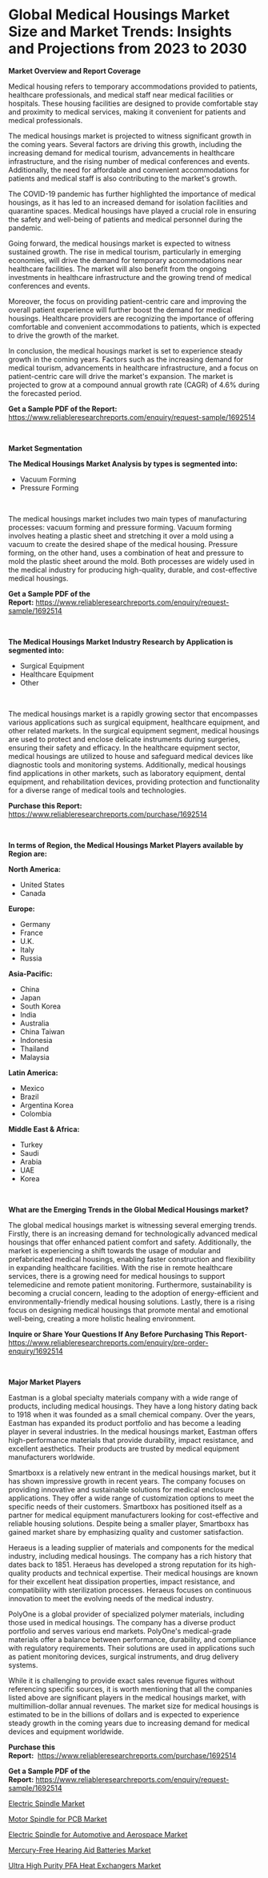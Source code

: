 <p><h1>Global Medical Housings Market Size and Market Trends: Insights and Projections from 2023 to 2030</h1></p><p><strong>Market Overview and Report Coverage</strong></p>
<p><p>Medical housing refers to temporary accommodations provided to patients, healthcare professionals, and medical staff near medical facilities or hospitals. These housing facilities are designed to provide comfortable stay and proximity to medical services, making it convenient for patients and medical professionals.</p><p>The medical housings market is projected to witness significant growth in the coming years. Several factors are driving this growth, including the increasing demand for medical tourism, advancements in healthcare infrastructure, and the rising number of medical conferences and events. Additionally, the need for affordable and convenient accommodations for patients and medical staff is also contributing to the market's growth.</p><p>The COVID-19 pandemic has further highlighted the importance of medical housings, as it has led to an increased demand for isolation facilities and quarantine spaces. Medical housings have played a crucial role in ensuring the safety and well-being of patients and medical personnel during the pandemic.</p><p>Going forward, the medical housings market is expected to witness sustained growth. The rise in medical tourism, particularly in emerging economies, will drive the demand for temporary accommodations near healthcare facilities. The market will also benefit from the ongoing investments in healthcare infrastructure and the growing trend of medical conferences and events.</p><p>Moreover, the focus on providing patient-centric care and improving the overall patient experience will further boost the demand for medical housings. Healthcare providers are recognizing the importance of offering comfortable and convenient accommodations to patients, which is expected to drive the growth of the market.</p><p>In conclusion, the medical housings market is set to experience steady growth in the coming years. Factors such as the increasing demand for medical tourism, advancements in healthcare infrastructure, and a focus on patient-centric care will drive the market's expansion. The market is projected to grow at a compound annual growth rate (CAGR) of 4.6% during the forecasted period.</p></p>
<p><strong>Get a Sample PDF of the Report:</strong> <a href="https://www.reliableresearchreports.com/enquiry/request-sample/1692514">https://www.reliableresearchreports.com/enquiry/request-sample/1692514</a></p>
<p>&nbsp;</p>
<p><strong>Market Segmentation</strong></p>
<p><strong>The Medical Housings Market Analysis by types is segmented into:</strong></p>
<p><ul><li>Vacuum Forming</li><li>Pressure Forming</li></ul></p>
<p>&nbsp;</p>
<p><p>The medical housings market includes two main types of manufacturing processes: vacuum forming and pressure forming. Vacuum forming involves heating a plastic sheet and stretching it over a mold using a vacuum to create the desired shape of the medical housing. Pressure forming, on the other hand, uses a combination of heat and pressure to mold the plastic sheet around the mold. Both processes are widely used in the medical industry for producing high-quality, durable, and cost-effective medical housings.</p></p>
<p><strong>Get a Sample PDF of the Report:</strong>&nbsp;<a href="https://www.reliableresearchreports.com/enquiry/request-sample/1692514">https://www.reliableresearchreports.com/enquiry/request-sample/1692514</a></p>
<p>&nbsp;</p>
<p><strong>The Medical Housings Market Industry Research by Application is segmented into:</strong></p>
<p><ul><li>Surgical Equipment</li><li>Healthcare Equipment</li><li>Other</li></ul></p>
<p>&nbsp;</p>
<p><p>The medical housings market is a rapidly growing sector that encompasses various applications such as surgical equipment, healthcare equipment, and other related markets. In the surgical equipment segment, medical housings are used to protect and enclose delicate instruments during surgeries, ensuring their safety and efficacy. In the healthcare equipment sector, medical housings are utilized to house and safeguard medical devices like diagnostic tools and monitoring systems. Additionally, medical housings find applications in other markets, such as laboratory equipment, dental equipment, and rehabilitation devices, providing protection and functionality for a diverse range of medical tools and technologies.</p></p>
<p><strong>Purchase this Report:</strong>&nbsp; <a href="https://www.reliableresearchreports.com/purchase/1692514">https://www.reliableresearchreports.com/purchase/1692514</a></p>
<p>&nbsp;</p>
<p><strong>In terms of Region, the Medical Housings Market Players available by Region are:</strong></p>
<p>
    <p> <strong> North America: </strong>
        <ul>
            <li>United States</li>
            <li>Canada</li>
        </ul>
        </p> 
    <p> <strong> Europe: </strong>
        <ul>
            <li>Germany</li>
            <li>France</li>
            <li>U.K.</li>
            <li>Italy</li>
            <li>Russia</li>
        </ul>
        </p> 
    <p> <strong> Asia-Pacific: </strong>
        <ul>
            <li>China</li>
            <li>Japan</li>
            <li>South Korea</li>
            <li>India</li>
            <li>Australia</li>
            <li>China Taiwan</li>
            <li>Indonesia</li>
            <li>Thailand</li>
            <li>Malaysia</li>
        </ul>
        </p> 
    <p> <strong> Latin America: </strong>
        <ul>
            <li>Mexico</li>
            <li>Brazil</li>
            <li>Argentina Korea</li>
            <li>Colombia</li>
        </ul>
        </p> 
    <p> <strong> Middle East & Africa: </strong>
        <ul>
            <li>Turkey</li>
            <li>Saudi</li>
            <li>Arabia</li>
            <li>UAE</li>
            <li>Korea</li>
        </ul>
    </p>
    </p>
<p>&nbsp;</p>
<p><strong>What are the Emerging Trends in the Global Medical Housings market?</strong></p>
<p><p>The global medical housings market is witnessing several emerging trends. Firstly, there is an increasing demand for technologically advanced medical housings that offer enhanced patient comfort and safety. Additionally, the market is experiencing a shift towards the usage of modular and prefabricated medical housings, enabling faster construction and flexibility in expanding healthcare facilities. With the rise in remote healthcare services, there is a growing need for medical housings to support telemedicine and remote patient monitoring. Furthermore, sustainability is becoming a crucial concern, leading to the adoption of energy-efficient and environmentally-friendly medical housing solutions. Lastly, there is a rising focus on designing medical housings that promote mental and emotional well-being, creating a more holistic healing environment.</p></p>
<p><strong>Inquire or Share Your Questions If Any Before Purchasing This Report</strong>- <a href="https://www.reliableresearchreports.com/enquiry/pre-order-enquiry/1692514">https://www.reliableresearchreports.com/enquiry/pre-order-enquiry/1692514</a></p>
<p>&nbsp;</p>
<p><strong>Major Market Players</strong></p>
<p><p>Eastman is a global specialty materials company with a wide range of products, including medical housings. They have a long history dating back to 1918 when it was founded as a small chemical company. Over the years, Eastman has expanded its product portfolio and has become a leading player in several industries. In the medical housings market, Eastman offers high-performance materials that provide durability, impact resistance, and excellent aesthetics. Their products are trusted by medical equipment manufacturers worldwide.</p><p>Smartboxx is a relatively new entrant in the medical housings market, but it has shown impressive growth in recent years. The company focuses on providing innovative and sustainable solutions for medical enclosure applications. They offer a wide range of customization options to meet the specific needs of their customers. Smartboxx has positioned itself as a partner for medical equipment manufacturers looking for cost-effective and reliable housing solutions. Despite being a smaller player, Smartboxx has gained market share by emphasizing quality and customer satisfaction.</p><p>Heraeus is a leading supplier of materials and components for the medical industry, including medical housings. The company has a rich history that dates back to 1851. Heraeus has developed a strong reputation for its high-quality products and technical expertise. Their medical housings are known for their excellent heat dissipation properties, impact resistance, and compatibility with sterilization processes. Heraeus focuses on continuous innovation to meet the evolving needs of the medical industry.</p><p>PolyOne is a global provider of specialized polymer materials, including those used in medical housings. The company has a diverse product portfolio and serves various end markets. PolyOne's medical-grade materials offer a balance between performance, durability, and compliance with regulatory requirements. Their solutions are used in applications such as patient monitoring devices, surgical instruments, and drug delivery systems.</p><p>While it is challenging to provide exact sales revenue figures without referencing specific sources, it is worth mentioning that all the companies listed above are significant players in the medical housings market, with multimillion-dollar annual revenues. The market size for medical housings is estimated to be in the billions of dollars and is expected to experience steady growth in the coming years due to increasing demand for medical devices and equipment worldwide.</p></p>
<p><strong>Purchase this Report:</strong>&nbsp;&nbsp;<a href="https://www.reliableresearchreports.com/purchase/1692514">https://www.reliableresearchreports.com/purchase/1692514</a></p>
<p></p>
<p><strong>Get a Sample PDF of the Report:</strong>&nbsp;<a href="https://www.reliableresearchreports.com/enquiry/request-sample/1692514">https://www.reliableresearchreports.com/enquiry/request-sample/1692514</a></p>
<p><p><a href="https://www.linkedin.com/pulse/electric-spindle-market-size-2023-2030-global-industrial-xt1be/">Electric Spindle Market</a></p><p><a href="https://www.linkedin.com/pulse/motor-spindle-pcb-market-size-2023-2030-global-industrial-ihsve/">Motor Spindle for PCB Market</a></p><p><a href="https://www.linkedin.com/pulse/electric-spindle-automotive-aerospace-market-share-amp-etqye/">Electric Spindle for Automotive and Aerospace Market</a></p><p><a href="https://medium.com/@rombilly2345/decoding-mercury-free-hearing-aid-batteries-market-metrics-market-share-trends-and-growth-bdfe0a6795aa">Mercury-Free Hearing Aid Batteries Market</a></p><p><a href="https://medium.com/@peatebilly85475/ultra-high-purity-pfa-heat-exchangers-market-size-reveals-the-best-marketing-channels-in-global-1cd5f5c2c75d">Ultra High Purity PFA Heat Exchangers Market</a></p></p>